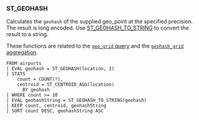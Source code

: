 <!--
This is generated by ESQL's AbstractFunctionTestCase. Do no edit it. See ../README.md for how to regenerate it.
-->

### ST_GEOHASH
Calculates the `geohash` of the supplied geo_point at the specified precision.
The result is long encoded. Use [ST_GEOHASH_TO_STRING](#esql-st_geohash_to_string) to convert the result to a string.

These functions are related to the [`geo_grid` query](/reference/query-languages/query-dsl/query-dsl-geo-grid-query.md)
and the [`geohash_grid` aggregation](/reference/aggregations/search-aggregations-bucket-geohashgrid-aggregation.md).

```
FROM airports
| EVAL geohash = ST_GEOHASH(location, 1)
| STATS
    count = COUNT(*),
    centroid = ST_CENTROID_AGG(location)
      BY geohash
| WHERE count >= 10
| EVAL geohashString = ST_GEOHASH_TO_STRING(geohash)
| KEEP count, centroid, geohashString
| SORT count DESC, geohashString ASC
```
